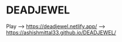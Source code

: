 # DEADJEWEL
Play --> https://deadjewel.netlify.app/
     --> https://ashishmittal33.github.io/DEADJEWEL/
